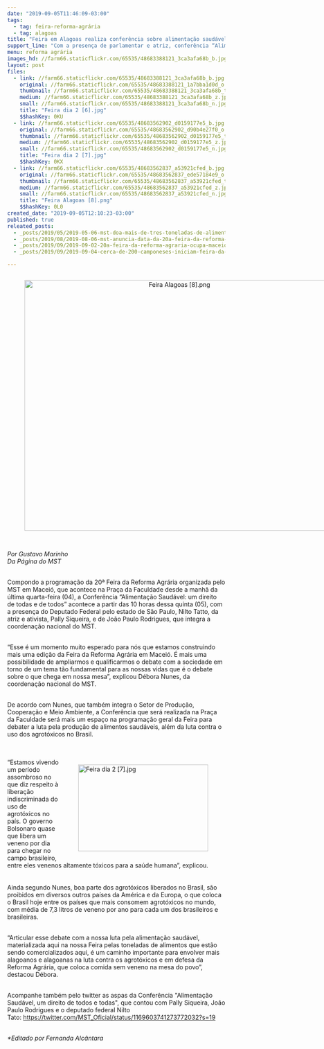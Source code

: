 ```yaml
---
date: "2019-09-05T11:46:09-03:00"
tags:
  - tag: feira-reforma-agrária
  - tag: alagoas
title: "Feira em Alagoas realiza conferência sobre alimentação saudável em praça pública\n"
support_line: "Com a presença de parlamentar e atriz, conferência “Alimentação Saudável: um direito de todas e de todos” acontece durante a 20ª Feira da Reforma Agrária do MST no estado"
menu: reforma agrária
images_hd: //farm66.staticflickr.com/65535/48683388121_3ca3afa68b_b.jpg
layout: post
files:
  - link: //farm66.staticflickr.com/65535/48683388121_3ca3afa68b_b.jpg
    original: //farm66.staticflickr.com/65535/48683388121_1a7bba1d0d_o.jpg
    thumbnail: //farm66.staticflickr.com/65535/48683388121_3ca3afa68b_t.jpg
    medium: //farm66.staticflickr.com/65535/48683388121_3ca3afa68b_z.jpg
    small: //farm66.staticflickr.com/65535/48683388121_3ca3afa68b_n.jpg
    title: "Feira dia 2 [6].jpg"
    $$hashKey: 0KU
  - link: //farm66.staticflickr.com/65535/48683562902_d0159177e5_b.jpg
    original: //farm66.staticflickr.com/65535/48683562902_d90b4e27f0_o.jpg
    thumbnail: //farm66.staticflickr.com/65535/48683562902_d0159177e5_t.jpg
    medium: //farm66.staticflickr.com/65535/48683562902_d0159177e5_z.jpg
    small: //farm66.staticflickr.com/65535/48683562902_d0159177e5_n.jpg
    title: "Feira dia 2 [7].jpg"
    $$hashKey: 0KX
  - link: //farm66.staticflickr.com/65535/48683562837_a53921cfed_b.jpg
    original: //farm66.staticflickr.com/65535/48683562837_ede57184e9_o.png
    thumbnail: //farm66.staticflickr.com/65535/48683562837_a53921cfed_t.jpg
    medium: //farm66.staticflickr.com/65535/48683562837_a53921cfed_z.jpg
    small: //farm66.staticflickr.com/65535/48683562837_a53921cfed_n.jpg
    title: "Feira Alagoas [8].png"
    $$hashKey: 0L0
created_date: "2019-09-05T12:10:23-03:00"
published: true
releated_posts:
  - _posts/2019/05/2019-05-06-mst-doa-mais-de-tres-toneladas-de-alimentos-em-atalaia.md
  - _posts/2019/08/2019-08-06-mst-anuncia-data-da-20a-feira-da-reforma-agraria-em-alagoas.md
  - _posts/2019/09/2019-09-02-20a-feira-da-reforma-agraria-ocupa-maceio-com-os-frutos-da-luta-pela-terra.md
  - _posts/2019/09/2019-09-04-cerca-de-200-camponeses-iniciam-feira-da-reforma-agraria-em-maceio.md

---
```

<div style="text-align:center">
<figure class="image" style="display:inline-block"><img alt="Feira Alagoas [8].png" height="579" src="//farm66.staticflickr.com/65535/48683562837_a53921cfed_b.jpg" width="700" />
<figcaption></figcaption>
</figure>
</div>

<p><br />
<em>Por Gustavo Marinho<br />
Da P&aacute;gina do MST</em><br />
&nbsp;</p>

<p>Compondo a programa&ccedil;&atilde;o da 20&ordf; Feira da Reforma Agr&aacute;ria organizada pelo MST em Macei&oacute;, que acontece na Pra&ccedil;a da Faculdade desde a manh&atilde; da &uacute;ltima quarta-feira (04), a Confer&ecirc;ncia &ldquo;Alimenta&ccedil;&atilde;o Saud&aacute;vel: um direito de todas e de todos&rdquo; acontece a partir das 10 horas dessa quinta (05), com a presen&ccedil;a do Deputado Federal pelo estado de S&atilde;o Paulo, Nilto Tatto, da atriz e ativista, Pally Siqueira, e de Jo&atilde;o Paulo Rodrigues, que integra a coordena&ccedil;&atilde;o nacional do MST.</p>

<p><br />
&ldquo;Esse &eacute; um momento muito esperado para n&oacute;s que estamos construindo mais uma edi&ccedil;&atilde;o da Feira da Reforma Agr&aacute;ria em Macei&oacute;. &Eacute; mais uma possibilidade de ampliarmos e qualificarmos o debate com a sociedade em torno de um tema t&atilde;o fundamental para as nossas vidas que &eacute; o debate sobre o que chega em nossa mesa&rdquo;, explicou D&eacute;bora Nunes, da coordena&ccedil;&atilde;o nacional do MST.</p>

<p><br />
De acordo com Nunes, que tamb&eacute;m integra o Setor de Produ&ccedil;&atilde;o, Coopera&ccedil;&atilde;o e Meio Ambiente, a Confer&ecirc;ncia que ser&aacute; realizada na Pra&ccedil;a da Faculdade ser&aacute; mais um espa&ccedil;o na programa&ccedil;&atilde;o geral da Feira para debater a luta pela produ&ccedil;&atilde;o de alimentos saud&aacute;veis, al&eacute;m da luta contra o uso dos agrot&oacute;xicos no Brasil.<br />
<br />
&nbsp;</p>

<figure class="image" style="float:right"><img alt="Feira dia 2 [7].jpg" height="200" src="//farm66.staticflickr.com/65535/48683562902_d0159177e5_b.jpg" width="300" />
<figcaption></figcaption>
</figure>

<p>&ldquo;Estamos vivendo um per&iacute;odo assombroso no que diz respeito &agrave; libera&ccedil;&atilde;o indiscriminada do uso de agrot&oacute;xicos no pa&iacute;s. O governo Bolsonaro quase que libera um veneno por dia para chegar no campo brasileiro, entre eles venenos altamente t&oacute;xicos para a sa&uacute;de humana&rdquo;, explicou.<br />
<br />
<br />
Ainda segundo Nunes, boa parte dos agrot&oacute;xicos liberados no Brasil, s&atilde;o proibidos em diversos outros pa&iacute;ses da Am&eacute;rica e da Europa, o que coloca o Brasil hoje entre os pa&iacute;ses que mais consomem agrot&oacute;xicos no mundo, com m&eacute;dia de 7,3 litros de veneno por ano para cada um dos brasileiros e brasileiras.</p>

<p><br />
&ldquo;Articular esse debate com a nossa luta pela alimenta&ccedil;&atilde;o saud&aacute;vel, materializada aqui na nossa Feira pelas toneladas de alimentos que est&atilde;o sendo comercializados aqui, &eacute; um caminho importante para envolver mais alagoanos e alagoanas na luta contra os agrot&oacute;xicos e em defesa da Reforma Agr&aacute;ria, que coloca comida sem veneno na mesa do povo&rdquo;, destacou D&eacute;bora.</p>

<p><br />
Acompanhe tamb&eacute;m&nbsp;pelo twitter&nbsp;as aspas da Confer&ecirc;ncia &quot;Alimenta&ccedil;&atilde;o Saud&aacute;vel, um direito de todos e todas&quot;, que contou com Pally Siqueira, Jo&atilde;o Paulo Rodrigues e o deputado federal Nilto Tato:&nbsp;<a href="https://twitter.com/MST_Oficial/status/1169603741273772032?s=19">https://twitter.com/MST_Oficial/status/1169603741273772032?s=19</a></p>

<p><br />
<em>*Editado por Fernanda Alc&acirc;ntara</em></p>

<p>&nbsp;</p>
